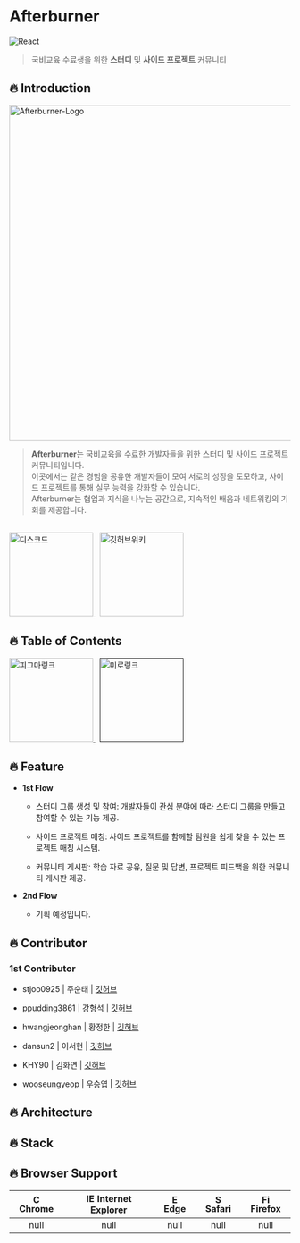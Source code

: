 # **Afterburner**

![React](https://img.shields.io/badge/React-v18.3.1-61DAFB?logo=react&logoColor=white)

> 국비교육 수료생을 위한 **스터디** 및 **사이드 프로젝트** 커뮤니티

## 🔥 **Introduction**

<img src="https://github.com/user-attachments/assets/1dd89ce1-9f85-44a4-ad63-5e6192950fad" alt="Afterburner-Logo" width="600" height="auto"><br>

> **Afterburner**는 국비교육을 수료한 개발자들을 위한 스터디 및 사이드 프로젝트 커뮤니티입니다.<br>
> 이곳에서는 같은 경험을 공유한 개발자들이 모여 서로의 성장을 도모하고, 사이드 프로젝트를 통해 실무 능력을 강화할 수 있습니다.<br>
> Afterburner는 협업과 지식을 나누는 공간으로, 지속적인 배움과 네트워킹의 기회를 제공합니다.

<br>

<a href="https://discord.gg/SH2p3sfASc">
  <img src="https://github.com/user-attachments/assets/8d9c725a-9a4e-4c58-9cf0-92dd54e3d86d" alt="디스코드" width="150"/>
</a>
&nbsp;
<a href="https://github.com/Afterburner2024/.github/wiki">
  <img src="https://github.com/user-attachments/assets/6449fd2b-a77e-4879-a774-d5469034b5ea" alt="깃허브위키" width="150"/>
</a>

## 🔥 **Table of Contents**

<a href="https://www.figma.com/design/L3nhz4B7at9VrOLECcdIh9/Afterburner?node-id=20-41&t=pqPGJCoWXPWXHzXe-1">
  <img src="https://github.com/user-attachments/assets/8ac80db5-4151-4b9c-ab4d-a331d9dbdd80" alt="피그마링크" width="150"/>
</a>
&nbsp;
<a href="">
  <img src="https://github.com/user-attachments/assets/f5ce4362-5420-4076-9c6c-87a3de43f1a6" alt="미로링크" width="150"/>
</a>

## 🔥 **Feature**

+ **1st Flow**

  + 스터디 그룹 생성 및 참여: 개발자들이 관심 분야에 따라 스터디 그룹을 만들고 참여할 수 있는 기능 제공.
  
  + 사이드 프로젝트 매칭: 사이드 프로젝트를 함께할 팀원을 쉽게 찾을 수 있는 프로젝트 매칭 시스템.
  
  + 커뮤니티 게시판: 학습 자료 공유, 질문 및 답변, 프로젝트 피드백을 위한 커뮤니티 게시판 제공.

+ **2nd Flow**

  + 기획 예정입니다.   

## 🔥 **Contributor**

### 1st Contributor

+ stjoo0925 | 주순태 | [깃허브](https://github.com/Stjoo0925)

+ ppudding3861 | 강형석 | [깃허브](https://github.com/ppudding3861)

+ hwangjeonghan | 황정한 | [깃허브](https://github.com/hwangjeonghan)

+ dansun2 | 이서현 | [깃허브](https://github.com/dansun2)

+ KHY90 | 김화연 | [깃허브](https://github.com/KHY90)

+ wooseungyeop | 우승엽 | [깃허브](https://github.com/wooseungyeop)

## 🔥 Architecture

## 🔥 Stack

## 🔥 Browser Support

| <img src="https://user-images.githubusercontent.com/1215767/34348387-a2e64588-ea4d-11e7-8267-a43365103afe.png" alt="Chrome" width="16px" height="16px" /> Chrome | <img src="https://user-images.githubusercontent.com/1215767/34348590-250b3ca2-ea4f-11e7-9efb-da953359321f.png" alt="IE" width="16px" height="16px" /> Internet Explorer | <img src="https://user-images.githubusercontent.com/1215767/34348380-93e77ae8-ea4d-11e7-8696-9a989ddbbbf5.png" alt="Edge" width="16px" height="16px" /> Edge | <img src="https://user-images.githubusercontent.com/1215767/34348394-a981f892-ea4d-11e7-9156-d128d58386b9.png" alt="Safari" width="16px" height="16px" /> Safari | <img src="https://user-images.githubusercontent.com/1215767/34348383-9e7ed492-ea4d-11e7-910c-03b39d52f496.png" alt="Firefox" width="16px" height="16px" /> Firefox |
| :---------: | :---------: | :---------: | :---------: | :---------: |
| null | null | null | null | null |
